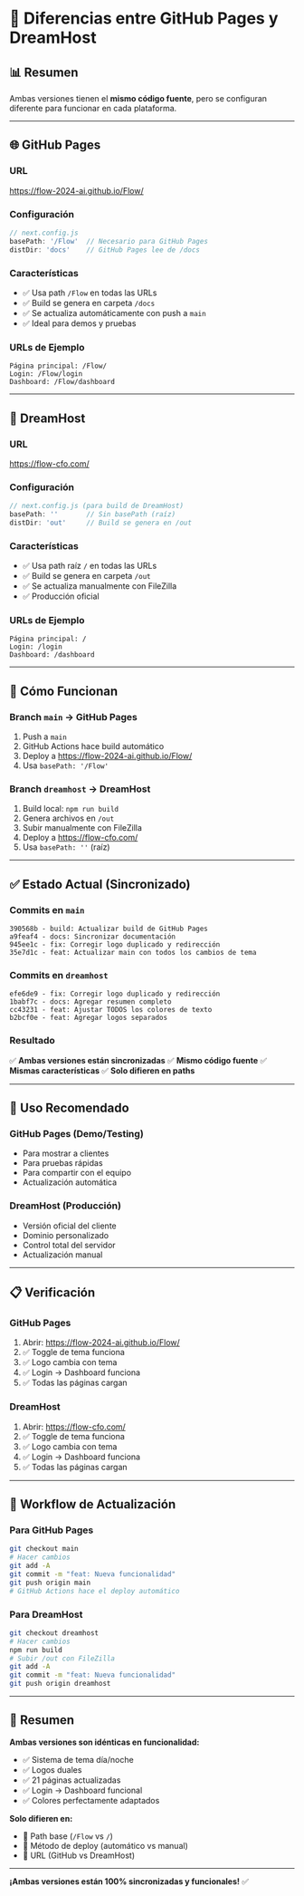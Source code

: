 # 🔄 Diferencias entre GitHub Pages y DreamHost

## 📊 Resumen

Ambas versiones tienen el **mismo código fuente**, pero se configuran diferente para funcionar en cada plataforma.

---

## 🌐 GitHub Pages

### **URL**
https://flow-2024-ai.github.io/Flow/

### **Configuración**
```javascript
// next.config.js
basePath: '/Flow'  // Necesario para GitHub Pages
distDir: 'docs'    // GitHub Pages lee de /docs
```

### **Características**
- ✅ Usa path `/Flow` en todas las URLs
- ✅ Build se genera en carpeta `/docs`
- ✅ Se actualiza automáticamente con push a `main`
- ✅ Ideal para demos y pruebas

### **URLs de Ejemplo**
```
Página principal: /Flow/
Login: /Flow/login
Dashboard: /Flow/dashboard
```

---

## 🏢 DreamHost

### **URL**
https://flow-cfo.com/

### **Configuración**
```javascript
// next.config.js (para build de DreamHost)
basePath: ''       // Sin basePath (raíz)
distDir: 'out'     // Build se genera en /out
```

### **Características**
- ✅ Usa path raíz `/` en todas las URLs
- ✅ Build se genera en carpeta `/out`
- ✅ Se actualiza manualmente con FileZilla
- ✅ Producción oficial

### **URLs de Ejemplo**
```
Página principal: /
Login: /login
Dashboard: /dashboard
```

---

## 🔧 Cómo Funcionan

### **Branch `main` → GitHub Pages**
1. Push a `main`
2. GitHub Actions hace build automático
3. Deploy a https://flow-2024-ai.github.io/Flow/
4. Usa `basePath: '/Flow'`

### **Branch `dreamhost` → DreamHost**
1. Build local: `npm run build`
2. Genera archivos en `/out`
3. Subir manualmente con FileZilla
4. Deploy a https://flow-cfo.com/
5. Usa `basePath: ''` (raíz)

---

## ✅ Estado Actual (Sincronizado)

### **Commits en `main`**
```
390568b - build: Actualizar build de GitHub Pages
a9feaf4 - docs: Sincronizar documentación
945ee1c - fix: Corregir logo duplicado y redirección
35e7d1c - feat: Actualizar main con todos los cambios de tema
```

### **Commits en `dreamhost`**
```
efe6de9 - fix: Corregir logo duplicado y redirección
1babf7c - docs: Agregar resumen completo
cc43231 - feat: Ajustar TODOS los colores de texto
b2bcf0e - feat: Agregar logos separados
```

### **Resultado**
✅ **Ambas versiones están sincronizadas**
✅ **Mismo código fuente**
✅ **Mismas características**
✅ **Solo difieren en paths**

---

## 🎯 Uso Recomendado

### **GitHub Pages** (Demo/Testing)
- Para mostrar a clientes
- Para pruebas rápidas
- Para compartir con el equipo
- Actualización automática

### **DreamHost** (Producción)
- Versión oficial del cliente
- Dominio personalizado
- Control total del servidor
- Actualización manual

---

## 📋 Verificación

### **GitHub Pages**
1. Abrir: https://flow-2024-ai.github.io/Flow/
2. ✅ Toggle de tema funciona
3. ✅ Logo cambia con tema
4. ✅ Login → Dashboard funciona
5. ✅ Todas las páginas cargan

### **DreamHost**
1. Abrir: https://flow-cfo.com/
2. ✅ Toggle de tema funciona
3. ✅ Logo cambia con tema
4. ✅ Login → Dashboard funciona
5. ✅ Todas las páginas cargan

---

## 🔄 Workflow de Actualización

### **Para GitHub Pages**
```bash
git checkout main
# Hacer cambios
git add -A
git commit -m "feat: Nueva funcionalidad"
git push origin main
# GitHub Actions hace el deploy automático
```

### **Para DreamHost**
```bash
git checkout dreamhost
# Hacer cambios
npm run build
# Subir /out con FileZilla
git add -A
git commit -m "feat: Nueva funcionalidad"
git push origin dreamhost
```

---

## 🎉 Resumen

**Ambas versiones son idénticas en funcionalidad:**
- ✅ Sistema de tema día/noche
- ✅ Logos duales
- ✅ 21 páginas actualizadas
- ✅ Login → Dashboard funcional
- ✅ Colores perfectamente adaptados

**Solo difieren en:**
- 🔹 Path base (`/Flow` vs `/`)
- 🔹 Método de deploy (automático vs manual)
- 🔹 URL (GitHub vs DreamHost)

---

**¡Ambas versiones están 100% sincronizadas y funcionales!** ✅
